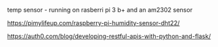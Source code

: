 temp sensor - running on rasberri pi 3 b+ and an am2302 sensor

https://pimylifeup.com/raspberry-pi-humidity-sensor-dht22/

https://auth0.com/blog/developing-restful-apis-with-python-and-flask/
